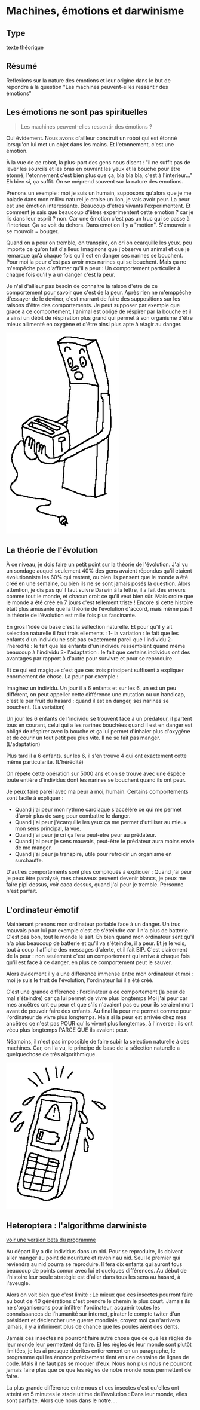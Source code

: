 
Machines, émotions et darwinisme
=========================

Type
----

texte théorique 

Résumé
-------

Reflexions sur la nature des émotions et leur origine dans le but de répondre à la question "Les machines peuvent-elles ressentir  des émotions"

Les émotions ne sont pas spirituelles
-------------------------------------

>   Les machines peuvent-elles ressentir des émotions ?

Oui évidement. Nous avons d'ailleur construit un robot qui est étonné lorsqu'on lui met un objet dans les mains. Et l'etonnement, c'est une émotion.

À la vue de ce robot, la plus-part des gens nous disent : "il ne suffit pas de lever les sourcils et les bras en ouvrant les yeux et la bouche pour être étonné, l'etonnement c'est bien plus que ça, bla bla bla, c'est à l'interieur..." Eh bien si, ça suffit. On se méprend souvent sur la nature des emotions.

Prenons un exemple : moi je suis un humain, supposons qu'alors que je me balade dans mon milieu naturel je croise un lion, je vais avoir peur. La peur est une émotion interessante. Beaucoup d'êtres vivants l'experimentent. Et comment je sais que beaucoup d'êtres experimentent cette emotion ? car je lis dans leur esprit ? non. Car une émotion c'est pas un truc qui se passe à l'interieur. Ça se voit du dehors. Dans emotion il y a "motion". S'émouvoir = se mouvoir = bouger.

Quand on a peur on tremble, on transpire, on cri on ecarquille les yeux. peu importe ce qu'on fait d'ailleur. Imaginons que j'observe un animal et que je remarque qu'à chaque fois qu'il est en danger ses narines se bouchent. Pour moi la peur c'est pas avoir mes narines qui se bouchent. Mais ça ne m'empêche pas d'affirmer qu'il a peur : Un comportement particulier à chaque fois qu'il y a un danger c'est la peur.

Je n'ai d'ailleur pas besoin de connaitre la raison d'etre de ce comportement pour savoir que c'est de la peur. Après rien ne m'emppêche d'essayer de le deviner, c'est marrant de faire des suppositions sur les raisons d'être des comportements. Je peut supposer par exemple que grace à ce comportement, l'animal est obligé de réspirer par la bouche et il a ainsi un débit de réspiration plus grand qui permet à son organisme d'être mieux allimenté en oxygène et d'être ainsi plus apte à réagir au danger.

![](../ressources/dessin6.png)

La théorie de l'évolution
-------------------------

À ce niveau, je dois faire un petit point sur la théorie de l'évolution. J'ai vu un sondage auquel seulement 40% des gens avaient répondus qu'il etaient évolutionniste les 60% qui restent, ou bien ils pensent que le monde a été créé en une semaine, ou bien ils ne se sont jamais posés la question. Alors attention, je dis pas qu'il faut suivre Darwin à la lettre, il a fait des erreurs comme tout le monde, et chacun croit ce qu'il veut bien sûr. Mais croire que le monde a été créé en 7 jours c'est tellement triste ! Encore si cette histoire était plus amusante que la théorie de l'évolution d'accord, mais même pas ! la théorie de l'évolution est mille fois plus fascinante.

En gros l'idée de base c'est la sellection naturelle. Et pour qu'il y ait selection naturelle il faut trois ellements :
1-   la variation : le fait que les enfants d'un individu ne soit pas exactement pareil que l'individu
2-   l'hérédité : le fait que les enfants d'un individu ressemblent quand même beaucoup à l'individu
3-   l'adaptation : le fait que certains individus ont des avantages par rapport à d'autre pour survivre et pour se reproduire.

Et ce qui est magique c'est que ces trois principent suffisent à expliquer enormement de chose. La peur par exemple :

Imaginez un individu. Un jour il a 6 enfants et sur les 6, un est un peu différent, on peut appeller cette différence une mutation ou un handicap, c'est le pur fruit du hasard : quand il est en danger, ses narines se bouchent. (La variation)

Un jour les 6 enfants de l'individu se trouvent face à un prédateur, il partent tous en courant, celui qui a les narines bouchées quand il est en danger est obligé de réspirer avec la bouche et ça lui permet d'inhaler plus d'oxygène et de courir un tout petit peu plus vite. Il ne se fait pas manger. (L'adaptation)

Plus tard il a 6 enfants. sur les 6, il s'en trouve 4 qui ont exactement cette même particularité. (L'hérédité)

On répète cette opération sur 5000 ans et on se trouve avec une éspèce toute entière d'individus dont les narines se bouchent quand ils ont peur.

Je peux faire pareil avec ma peur à moi, humain. Certains comportements sont facile à expliquer :
-   Quand j'ai peur mon rythme cardiaque s'accélère ce qui me permet d'avoir plus de sang pour combattre le danger.
-   Quand j'ai peur j'écarquille les yeux ça me permet d'uttiliser au mieux mon sens principal, la vue.
-   Quand j'ai peur je cri ça fera peut-etre peur au prédateur.
-   Quand j'ai peur je sens mauvais, peut-être le prédateur aura moins envie de me manger.
-   Quand j'ai peur je transpire, utile pour refroidir un organisme en surchauffe.

D'autres comportements sont plus compliqués à expliquer : Quand j'ai peur je peux être paralysé, mes cheuveux peuvent devenir blancs, je peux me faire pipi dessus, voir caca dessus, quand j'ai peur je tremble. Personne n'est parfait.

L'ordinateur émotif
-------------------

Maintenant prenons mon ordinateur portable face à un danger. Un truc mauvais pour lui par exemple c'est de s'éteindre car il n'a plus de batterie. C'est pas bon, tout le monde le sait. Eh bien quand mon ordinateur sent qu'il n'a plus beaucoup de batterie et qu'il va s'éteindre, il a peur. Et je le vois, tout à coup il affiche des messages d'alerte, et il fait BIP. C'est clairement de la peur : non seulement c'est un comportement qui arrive à chaque fois qu'il est face à ce danger, en plus ce comportement peut le sauver.

Alors evidement il y a une différence immense entre mon ordinateur et moi : moi je suis le fruit de l'évolution, l'ordinateur lui il a été créé.

C'est une grande différence : l'ordinateur a ce comportement (la peur de mal s'éteindre) car ça lui permet de vivre plus longtemps
Moi j'ai peur car mes ancêtres ont eu peur et que s'ils n'avaient pas eu peur ils seraient mort avant de pouvoir faire des enfants.
Au final la peur me permet comme pour l'ordinateur de vivre plus longtemps. Mais si la peur est arrivée chez mes ancêtres ce n'est pas POUR qu'ils vivent plus longtemps, à l'inverse : ils ont vécu plus longtemps PARCE QUE ils avaient peur.

Néamoins, il n'est pas impossible de faire subir la selection naturelle à des machines. Car, on l'a vu, le principe de base de la sélection naturelle a quelquechose de très algorithmique.

![](../ressources/dessin7.png)

Heteroptera : l'algorithme darwiniste
--------------------------------------

[voir une version beta du programme](http://leonlenclos.net/heteroptera/)

Au départ il y a dix individus dans un nid. Pour se reproduire, ils doivent aller manger au point de nouriture et revenir au nid. Seul le premier qui reviendra au nid pourra se reproduire. Il fera dix enfants qui auront tous beaucoup de points comun avec lui et quelques différences. Au début de l'histoire leur seule stratégie est d'aller dans tous les sens au hasard, à l'aveugle.

Alors on voit bien que c'est limité : Le mieux que ces insectes pourront faire au bout de 40 générations c'est prendre le chemin le plus court. Jamais ils ne s'organiserons pour infiltrer l'ordinateur, acquérir toutes les connaissances de l'humanité sur internet, pirater le compte twiter d'un président et déclencher une guerre mondiale, croyez moi ça n'arrivera jamais, il y a infiniment plus de chance que les poules aient des dents.

Jamais ces insectes ne pourront faire autre chose que ce que les règles de leur monde leur permettent de faire. Et les règles de leur monde sont plutôt limitées, je les ai presque décrites entierrement en un paragraphe, le programme qui les énonce précisement tient en une centaine de lignes de code. Mais il ne faut pas se moquer d'eux. Nous non plus nous ne pourront jamais faire plus que ce que les règles de notre monde nous permettent de faire.

La plus grande différence entre nous et ces insectes c'est qu'elles ont atteint en 5 minutes le stade ultime de l'evolution : Dans leur monde, elles sont parfaite. Alors que nous dans le notre....
